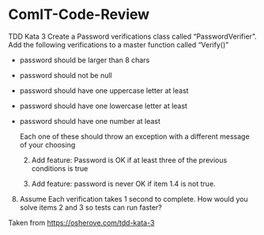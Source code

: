 # ComIT-Code-Review

TDD Kata 3
Create a Password verifications class called “PasswordVerifier”.
Add the following verifications to a master function called “Verify()”

- password should be larger than 8 chars

- password should not be null

- password should have one uppercase letter at least

- password should have one lowercase letter at least

- password should have one number at least

    Each one of these should throw an exception with a different message of your choosing

    2. Add feature: Password is OK if at least three of the previous conditions is true

    3. Add feature: password is never OK if item 1.4 is not true.

8. Assume Each verification takes 1 second to complete. How would you solve  items 2 and 3  so tests can run faster?

Taken from https://osherove.com/tdd-kata-3
